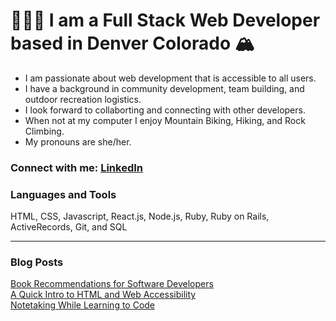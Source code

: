 # 👩🏼‍💻 I am a Full Stack Web Developer based in Denver Colorado 🏔 
* I am passionate about web development that is accessible to all users. 
* I have a background in community development, team building, and outdoor recreation logistics.
* I look forward to collaborting and connecting with other developers. 
* When not at my computer I enjoy Mountain Biking, Hiking, and Rock Climbing. 
* My pronouns are she/her. 

### Connect with me: [LinkedIn](https://www.linkedin.com/in/jennifer-a-grenier/)

### Languages and Tools 
HTML, CSS, Javascript, React.js, Node.js, Ruby, Ruby on Rails, ActiveRecords, Git, and SQL 
___

### Blog Posts 
[Book Recommendations for Software Developers](https://jagrenier.medium.com/book-recommendations-for-software-developers-a491ff97134c)
<br> 
[A Quick Intro to HTML and Web Accessibility](https://medium.com/@jenniferagrenier/an-introduction-to-html-and-digital-accessibility-88e2a8f65617)
<br>
[Notetaking While Learning to Code](https://medium.com/@jenniferagrenier/how-totake-notes-while-learning-to-code-4ae9d4ac0f63)


